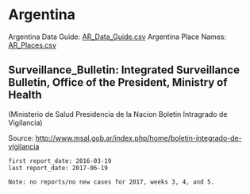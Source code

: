 # Argentina

Argentina Data Guide\: [AR_Data_Guide.csv](AR_Data_Guide.csv)
Argentina Place Names: [AR_Places.csv](AR_Place.csv)

## Surveillance_Bulletin: Integrated Surveillance Bulletin, Office of the President, Ministry of Health

\(Ministerio de Salud Presidencia de la Nacion Boletin Intragrado de Vigilancia\)

Source: <http://www.msal.gob.ar/index.php/home/boletin-integrado-de-vigilancia>

    first report_date: 2016-03-19
    last report_date: 2017-06-19  
    
    Note: no reports/no new cases for 2017, weeks 3, 4, and 5.
